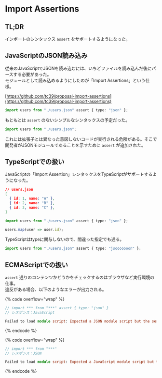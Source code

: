 # Import Assertions

## TL;DR

インポートのシンタックス `assert` をサポートするようになった。

## JavaScriptのJSON読み込み

従来のJavaScriptでJSONを読み込むには、いちどファイルを読み込んだ後にパースする必要があった。\
モジュールとして読み込めるようにしたのが「Import Assertions」という仕様。

[https://github.com/tc39/proposal-import-assertions](https://github.com/tc39/proposal-import-assertions)

```typescript
import users from "./users.json" assert { type: "json" };
```

もともとは `assert` のないシンプルなシンタックスの予定だった。

```typescript
import users from "./users.json";
```

これには拡張子とは異なった意図しないコードが実行される危険がある。そこで開発者がJSONモジュールであることを示すために `assert` が追加された。

## TypeScriptでの扱い

JavaScriptの「Import Assertion」シンタックスをTypeScriptがサポートするようになった。

```json
// users.json
[
  { id: 1, name: "A" },
  { id: 2, name: "B" },
  { id: 3, name: "C" },
]
```

```typescript
import users from "./users.json" assert { type: "json" };

users.map(user => user.id);
```

TypeScriptはtypeに関与しないので、間違った指定でも通る。

```typescript
import users from "./users.json" assert { type: "jsooooooon" };
```

## ECMAScriptでの扱い

`assert` 通りのコンテンツかどうかをチェックするのはブラウザなど実行環境の仕事。\
違反がある場合、以下のようなエラーが出力される。

{% code overflow="wrap" %}
```typescript
// import *** from "***" assert { type: "json" }
// レスポンス：JavaScript

Failed to load module script: Expected a JSON module script but the server responded with a MIME type of "application/javascript".
```
{% endcode %}

{% code overflow="wrap" %}
```typescript
// import *** from "***"
// レスポンス：JSON

Failed to load module script: Expected a JavaScript module script but the server responded with a MIME type of "application/json".
```
{% endcode %}
